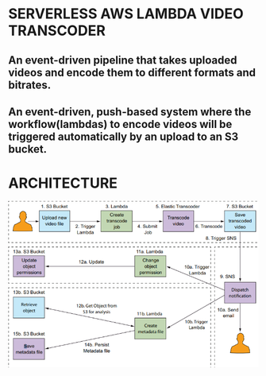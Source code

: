 # SERVERLESS AWS LAMBDA VIDEO TRANSCODER

## An event-driven pipeline that takes uploaded videos and encode them to different formats and bitrates. 
  
## An event-driven, push-based system where the workflow(lambdas) to encode videos will be triggered automatically by an upload to an S3 bucket.


# ARCHITECTURE 

<img src="./architecture.png" alt="Architecture">
